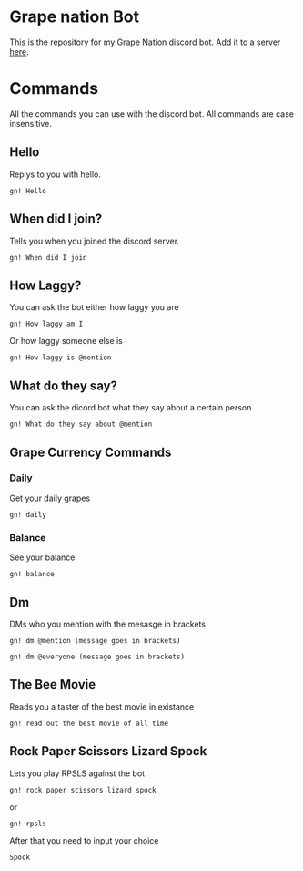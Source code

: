 # Grape nation Bot

This is the repository for my Grape Nation discord bot.
Add it to a server [here](https://discordapp.com/api/oauth2/authorize?client_id=534783961591971840&permissions=8&scope=bot).


# Commands

All the commands you can use with the discord bot.
All commands are case insensitive.

## Hello

Replys to you with hello.

```
gn! Hello
```

## When did I join?

Tells you when you joined the discord server.

```
gn! When did I join
```

## How Laggy?

You can ask the bot either how laggy you are

```
gn! How laggy am I
```

Or how laggy someone else is

```
gn! How laggy is @mention
```

## What do they say?

You can ask the dicord bot what they say about a certain person

```
gn! What do they say about @mention
```

## Grape Currency Commands

### Daily

Get your daily grapes

```
gn! daily
```

### Balance

See your balance 

```
gn! balance
```

## Dm

DMs who you mention with the mesasge in brackets

```
gn! dm @mention (message goes in brackets)
```
```
gn! dm @everyone (message goes in brackets)
```

## The Bee Movie

Reads you a taster of the best movie in existance

```
gn! read out the best movie of all time
```

## Rock Paper Scissors Lizard Spock

Lets you play RPSLS against the bot

```
gn! rock paper scissors lizard spock
```
or
```
gn! rpsls
```

After that you need to input your choice

```
Spock
```